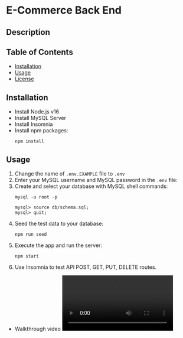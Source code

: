 <!-- omit in toc -->
# E-Commerce Back End

<!-- omit in toc -->
## Description

## Table of Contents
- [Installation](#installation)
- [Usage](#usage)
- [License](#license)

## Installation
- Install Node.js v16
- Install MySQL Server
- Install Insomnia
- Install npm packages:
  ```
  npm install
  ```
## Usage
1. Change the name of `.env.EXAMPLE` file to `.env`
2. Enter your MySQL username and MySQL password in the `.env` file:
3. Create and select your database with MySQL shell commands:
    ```
    mysql -u root -p
    ```
    ```shell
    mysql> source db/schema.sql;
    mysql> quit;
    ```
4. Seed the test data to your database:
    ```
    npm run seed
    ```
5. Execute the app and run the server:
    ```
    npm start
    ```
6. Use Insomnia to test API POST, GET, PUT, DELETE routes.

- Walkthrough video
<video src="https://user-images.githubusercontent.com/116880367/230572736-0711dff0-7408-4728-9c09-23f1cf247cb1.mp4"></video>
